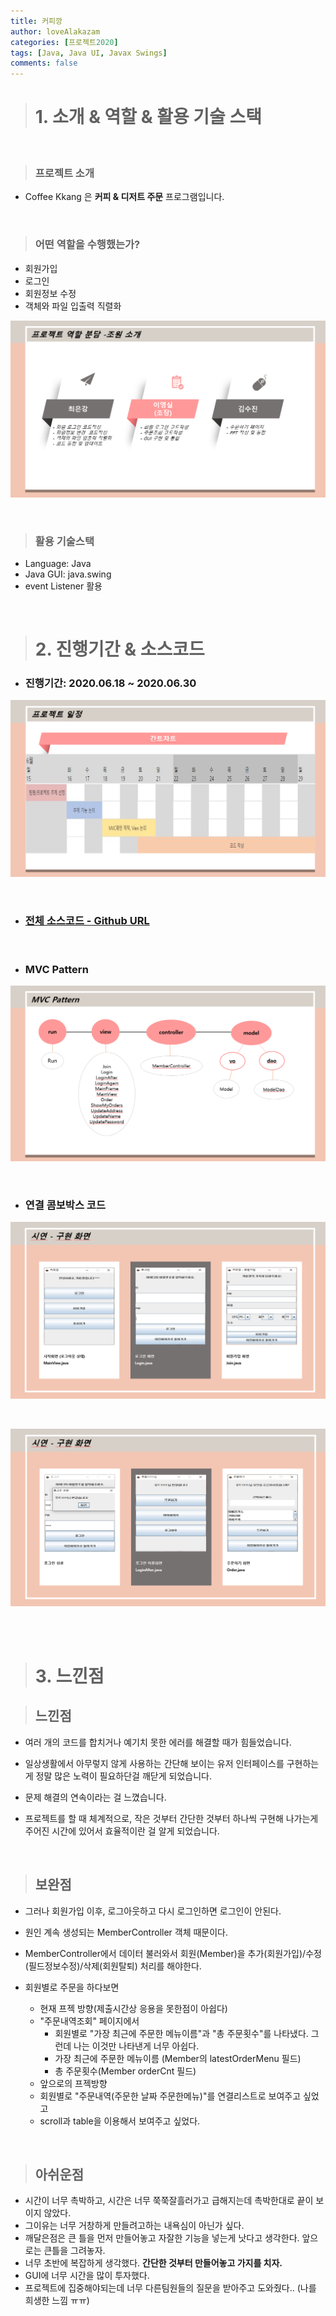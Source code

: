 ```yaml
---
title: 커피깡
author: loveAlakazam
categories: [프로젝트2020]
tags: [Java, Java UI, Javax Swings]
comments: false
---
```


> # 1. 소개 & 역할 & 활용 기술 스택

<br>

> ### 프로젝트 소개

- Coffee Kkang 은 **커피 & 디저트 주문** 프로그램입니다.

<br>

> ### 어떤 역할을 수행했는가?

- 회원가입
- 로그인
- 회원정보 수정
- 객체와 파일 입출력 직렬화

![](/assets/img/blog_imgs/2020_coffee_kkang/c1.PNG)

<br>

> ### 활용 기술스택

- Language: Java
- Java GUI: java.swing
- event Listener 활용

<br>

> # 2. 진행기간 & 소스코드

- ### 진행기간: 2020.06.18 ~ 2020.06.30

![](/assets/img/blog_imgs/2020_coffee_kkang/c3.PNG)

<BR>

- ### [전체 소스코드 - Github URL](https://github.com/KHAcademyProject2020/miniProject)

<BR>

- ### MVC Pattern

![](/assets/img/blog_imgs/2020_coffee_kkang/c4.PNG)

<BR>

- ### 연결 콤보박스 코드

![](/assets/img/blog_imgs/2020_coffee_kkang/cr1.PNG)

<BR>

![](/assets/img/blog_imgs/2020_coffee_kkang/cr2.PNG)

<br><br>

> # 3. 느낀점

> ## 느낀점

- 여러 개의 코드를 합치거나 예기치 못한 에러를 해결할 때가 힘들었습니다.

- 일상생활에서 아무렇지 않게 사용하는 간단해 보이는 유저 인터페이스를 구현하는게 정말 많은 노력이 필요하단걸 깨닫게 되었습니다.

- 문제 해결의 연속이라는 걸 느꼈습니다.

- 프로젝트를 할 때 체계적으로, 작은 것부터 간단한 것부터 하나씩 구현해 나가는게 주어진 시간에 있어서 효율적이란 걸 알게 되었습니다.

<br>

> ## 보완점

- 그러나 회원가입 이후, 로그아웃하고 다시 로그인하면 로그인이 안된다.
- 원인 계속 생성되는 MemberController 객체 때문이다.
- MemberController에서 데이터 불러와서 회원(Member)을 추가(회원가입)/수정(필드정보수정)/삭제(회원탈퇴) 처리를 해야한다.

- 회원별로 주문을 하다보면
  - 현재 프젝 방향(제출시간상 응용을 못한점이 아쉽다)
  - "주문내역조회" 페이지에서
    - 회원별로 "가장 최근에 주문한 메뉴이름"과 "총 주문횟수"를 나타냈다. 그런데 나는 이것만 나타낸게 너무 아쉽다.
    - 가장 최근에 주문한 메뉴이름 (Member의 latestOrderMenu 필드)
    - 총 주문횟수(Member orderCnt 필드)
  - 앞으로의 프젝방향
  - 회원별로 "주문내역(주문한 날짜 주문한메뉴)"를 연결리스트로 보여주고 싶었고
  - scroll과 table을 이용해서 보여주고 싶었다.

<br>

> ## 아쉬운점

- 시간이 너무 촉박하고, 시간은 너무 쭉쭉잘흘러가고 급해지는데 촉박한대로 끝이 보이지 않았다.
- 그이유는 너무 거창하게 만들려고하는 내욕심이 아닌가 싶다.
- 깨달은점은 큰 틀을 먼저 만들어놓고 자잘한 기능을 넣는게 낫다고 생각한다. 앞으로는 큰틀을 그려놓자.
- 너무 초반에 복잡하게 생각했다. <strong>간단한 것부터 만들어놓고 가지를 치자.</strong>
- GUI에 너무 시간을 많이 투자했다.
- 프로젝트에 집중해야되는데 너무 다른팀원들의 질문을 받아주고 도와줬다.. (나를 희생한 느낌 ㅠㅠ)

